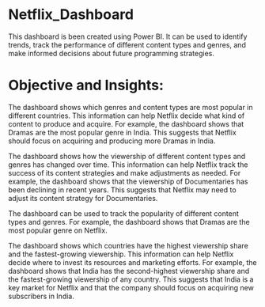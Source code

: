 # Netflix_Dashboard

This dashboard is been created using Power BI. It can be used to identify trends, track the performance of different content types and genres, and make informed decisions about future programming strategies.

# Objective and Insights: 

The dashboard shows which genres and content types are most popular in different countries. This information can help Netflix decide what kind of content to produce and acquire. For example, the dashboard shows that Dramas are the most popular genre in India. This suggests that Netflix should focus on acquiring and producing more Dramas in India.

The dashboard shows how the viewership of different content types and genres has changed over time. This information can help Netflix track the success of its content strategies and make adjustments as needed. For example, the dashboard shows that the viewership of Documentaries has been declining in recent years. This suggests that Netflix may need to adjust its content strategy for Documentaries.

The dashboard can be used to track the popularity of different content types and genres. For example, the dashboard shows that Dramas are the most popular genre on Netflix.

The dashboard shows which countries have the highest viewership share and the fastest-growing viewership. This information can help Netflix decide where to invest its resources and marketing efforts. For example, the dashboard shows that India has the second-highest viewership share and the fastest-growing viewership of any country. This suggests that India is a key market for Netflix and that the company should focus on acquiring new subscribers in India.

